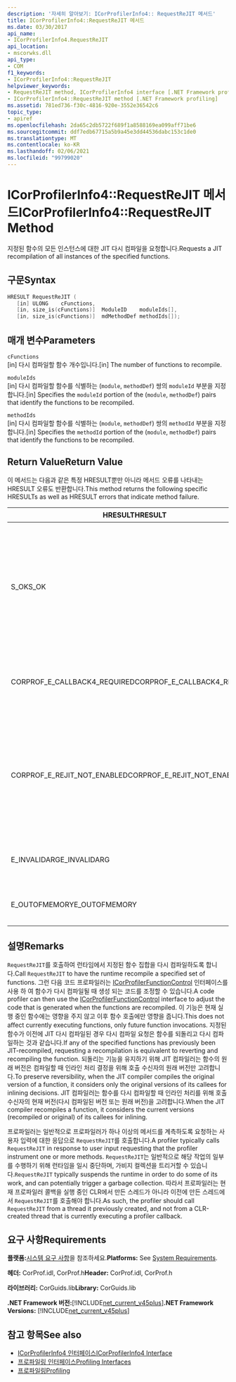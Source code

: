 ```yaml
---
description: '자세히 알아보기: ICorProfilerInfo4:: RequestReJIT 메서드'
title: ICorProfilerInfo4::RequestReJIT 메서드
ms.date: 03/30/2017
api_name:
- ICorProfilerInfo4.RequestReJIT
api_location:
- mscorwks.dll
api_type:
- COM
f1_keywords:
- ICorProfilerInfo4::RequestReJIT
helpviewer_keywords:
- RequestReJIT method, ICorProfilerInfo4 interface [.NET Framework profiling]
- ICorProfilerInfo4::RequestReJIT method [.NET Framework profiling]
ms.assetid: 781ed736-f30c-4816-920e-3552e36542c6
topic_type:
- apiref
ms.openlocfilehash: 2da65c2db5722f689f1a8588169ea099aff71be6
ms.sourcegitcommit: ddf7edb67715a5b9a45e3dd44536dabc153c1de0
ms.translationtype: MT
ms.contentlocale: ko-KR
ms.lasthandoff: 02/06/2021
ms.locfileid: "99799020"
---
```

# <a name="icorprofilerinfo4requestrejit-method"></a><span data-ttu-id="64a19-103">ICorProfilerInfo4::RequestReJIT 메서드</span><span class="sxs-lookup"><span data-stu-id="64a19-103">ICorProfilerInfo4::RequestReJIT Method</span></span>

<span data-ttu-id="64a19-104">지정된 함수의 모든 인스턴스에 대한 JIT 다시 컴파일을 요청합니다.</span><span class="sxs-lookup"><span data-stu-id="64a19-104">Requests a JIT recompilation of all instances of the specified functions.</span></span>  
  
## <a name="syntax"></a><span data-ttu-id="64a19-105">구문</span><span class="sxs-lookup"><span data-stu-id="64a19-105">Syntax</span></span>  
  
```cpp  
HRESULT RequestReJIT (  
   [in] ULONG    cFunctions,  
   [in, size_is(cFunctions)]  ModuleID    moduleIds[],  
   [in, size_is(cFunctions)]  mdMethodDef methodIds[]);  
```  
  
## <a name="parameters"></a><span data-ttu-id="64a19-106">매개 변수</span><span class="sxs-lookup"><span data-stu-id="64a19-106">Parameters</span></span>  

 `cFunctions`  
 <span data-ttu-id="64a19-107">[in] 다시 컴파일할 함수 개수입니다.</span><span class="sxs-lookup"><span data-stu-id="64a19-107">[in] The number of functions to recompile.</span></span>  
  
 `moduleIds`  
 <span data-ttu-id="64a19-108">[in] 다시 컴파일할 함수를 식별하는 (`module`, `methodDef`) 쌍의 `moduleId` 부분을 지정합니다.</span><span class="sxs-lookup"><span data-stu-id="64a19-108">[in] Specifies the `moduleId` portion of the (`module`, `methodDef`) pairs that identify the functions to be recompiled.</span></span>  
  
 `methodIds`  
 <span data-ttu-id="64a19-109">[in] 다시 컴파일할 함수를 식별하는 (`module`, `methodDef`) 쌍의 `methodId` 부분을 지정합니다.</span><span class="sxs-lookup"><span data-stu-id="64a19-109">[in] Specifies the `methodId` portion of the (`module`, `methodDef`) pairs that identify the functions to be recompiled.</span></span>  
  
## <a name="return-value"></a><span data-ttu-id="64a19-110">Return Value</span><span class="sxs-lookup"><span data-stu-id="64a19-110">Return Value</span></span>  

 <span data-ttu-id="64a19-111">이 메서드는 다음과 같은 특정 HRESULT뿐만 아니라 메서드 오류를 나타내는 HRESULT 오류도 반환합니다.</span><span class="sxs-lookup"><span data-stu-id="64a19-111">This method returns the following specific HRESULTs as well as HRESULT errors that indicate method failure.</span></span>  
  
|<span data-ttu-id="64a19-112">HRESULT</span><span class="sxs-lookup"><span data-stu-id="64a19-112">HRESULT</span></span>|<span data-ttu-id="64a19-113">설명</span><span class="sxs-lookup"><span data-stu-id="64a19-113">Description</span></span>|  
|-------------|-----------------|  
|<span data-ttu-id="64a19-114">S_OK</span><span class="sxs-lookup"><span data-stu-id="64a19-114">S_OK</span></span>|<span data-ttu-id="64a19-115">JIT 다시 컴파일을 위해 모든 메서드에 표시하려고 했습니다.</span><span class="sxs-lookup"><span data-stu-id="64a19-115">An attempt was made to mark all the methods for JIT recompilation.</span></span> <span data-ttu-id="64a19-116">프로파일러는 [ICorProfilerCallback4:: ReJITError](icorprofilercallback4-rejiterror-method.md) 메서드를 구현 하 여 JIT 다시 컴파일을 위해 성공적으로 표시 된 메서드를 확인 해야 합니다.</span><span class="sxs-lookup"><span data-stu-id="64a19-116">The profiler must implement the [ICorProfilerCallback4::ReJITError](icorprofilercallback4-rejiterror-method.md) method to determine which methods were successfully marked for JIT recompilation.</span></span>|  
|<span data-ttu-id="64a19-117">CORPROF_E_CALLBACK4_REQUIRED</span><span class="sxs-lookup"><span data-stu-id="64a19-117">CORPROF_E_CALLBACK4_REQUIRED</span></span>|<span data-ttu-id="64a19-118">이 호출이 지원 되려면 프로파일러가 [ICorProfilerCallback4](icorprofilercallback4-interface.md) 인터페이스를 구현 해야 합니다.</span><span class="sxs-lookup"><span data-stu-id="64a19-118">The profiler must implement the [ICorProfilerCallback4](icorprofilercallback4-interface.md) interface for this call to be supported.</span></span>|  
|<span data-ttu-id="64a19-119">CORPROF_E_REJIT_NOT_ENABLED</span><span class="sxs-lookup"><span data-stu-id="64a19-119">CORPROF_E_REJIT_NOT_ENABLED</span></span>|<span data-ttu-id="64a19-120">JIT 다시 컴파일이 사용하도록 설정되지 않았습니다.</span><span class="sxs-lookup"><span data-stu-id="64a19-120">JIT recompilation has not been enabled.</span></span> <span data-ttu-id="64a19-121">[ICorProfilerInfo:: SetEventMask](icorprofilerinfo-seteventmask-method.md) 메서드를 사용 하 여 플래그를 설정 하 여 초기화 하는 동안 JIT 재컴파일을 사용 하도록 설정 해야 합니다 `COR_PRF_ENABLE_REJIT` .</span><span class="sxs-lookup"><span data-stu-id="64a19-121">You must enable JIT recompilation during initialization by using the [ICorProfilerInfo::SetEventMask](icorprofilerinfo-seteventmask-method.md) method to set the `COR_PRF_ENABLE_REJIT` flag.</span></span>|  
|<span data-ttu-id="64a19-122">E_INVALIDARG</span><span class="sxs-lookup"><span data-stu-id="64a19-122">E_INVALIDARG</span></span>|<span data-ttu-id="64a19-123">`cFunctions`가 0이거나 `moduleIds` 또는 `methodIds`가 `NULL`입니다.</span><span class="sxs-lookup"><span data-stu-id="64a19-123">`cFunctions` is 0, or `moduleIds` or `methodIds` is `NULL`.</span></span>|  
|||  
|<span data-ttu-id="64a19-124">E_OUTOFMEMORY</span><span class="sxs-lookup"><span data-stu-id="64a19-124">E_OUTOFMEMORY</span></span>|<span data-ttu-id="64a19-125">메모리 부족 때문에 CLR에서 요청을 완료하지 못했습니다.</span><span class="sxs-lookup"><span data-stu-id="64a19-125">The CLR was unable to complete the request because it ran out of memory.</span></span>|  
  
## <a name="remarks"></a><span data-ttu-id="64a19-126">설명</span><span class="sxs-lookup"><span data-stu-id="64a19-126">Remarks</span></span>  

 <span data-ttu-id="64a19-127">`RequestReJIT`를 호출하여 런타임에서 지정된 함수 집합을 다시 컴파일하도록 합니다.</span><span class="sxs-lookup"><span data-stu-id="64a19-127">Call `RequestReJIT` to have the runtime recompile a specified set of functions.</span></span> <span data-ttu-id="64a19-128">그런 다음 코드 프로파일러는 [ICorProfilerFunctionControl](icorprofilerfunctioncontrol-interface.md) 인터페이스를 사용 하 여 함수가 다시 컴파일될 때 생성 되는 코드를 조정할 수 있습니다.</span><span class="sxs-lookup"><span data-stu-id="64a19-128">A code profiler can then use the [ICorProfilerFunctionControl](icorprofilerfunctioncontrol-interface.md) interface to adjust the code that is generated when the functions are recompiled.</span></span> <span data-ttu-id="64a19-129">이 기능은 현재 실행 중인 함수에는 영향을 주지 않고 이후 함수 호출에만 영향을 줍니다.</span><span class="sxs-lookup"><span data-stu-id="64a19-129">This does not affect currently executing functions, only future function invocations.</span></span> <span data-ttu-id="64a19-130">지정된 함수가 이전에 JIT 다시 컴파일된 경우 다시 컴파일 요청은 함수를 되돌리고 다시 컴파일하는 것과 같습니다.</span><span class="sxs-lookup"><span data-stu-id="64a19-130">If any of the specified functions has previously been JIT-recompiled, requesting a recompilation is equivalent to reverting and recompiling the function.</span></span> <span data-ttu-id="64a19-131">되돌리는 기능을 유지하기 위해 JIT 컴파일러는 함수의 원래 버전은 컴파일할 때 인라인 처리 결정을 위해 호출 수신자의 원래 버전만 고려합니다.</span><span class="sxs-lookup"><span data-stu-id="64a19-131">To preserve reversibility, when the JIT compiler compiles the original version of a function, it considers only the original versions of its callees for inlining decisions.</span></span> <span data-ttu-id="64a19-132">JIT 컴파일러는 함수를 다시 컴파일할 때 인라인 처리를 위해 호출 수신자의 현재 버전(다시 컴파일된 버전 또는 원래 버전)을 고려합니다.</span><span class="sxs-lookup"><span data-stu-id="64a19-132">When the JIT compiler recompiles a function, it considers the current versions (recompiled or original) of its callees for inlining.</span></span>  
  
 <span data-ttu-id="64a19-133">프로파일러는 일반적으로 프로파일러가 하나 이상의 메서드를 계측하도록 요청하는 사용자 입력에 대한 응답으로 `RequestReJIT`를 호출합니다.</span><span class="sxs-lookup"><span data-stu-id="64a19-133">A profiler typically calls `RequestReJIT` in response to user input requesting that the profiler instrument one or more methods.</span></span> <span data-ttu-id="64a19-134">`RequestReJIT`는 일반적으로 해당 작업의 일부를 수행하기 위해 런타임을 일시 중단하며, 가비지 컬렉션을 트리거할 수 있습니다.</span><span class="sxs-lookup"><span data-stu-id="64a19-134">`RequestReJIT` typically suspends the runtime in order to do some of its work, and can potentially trigger a garbage collection.</span></span> <span data-ttu-id="64a19-135">따라서 프로파일러는 현재 프로파일러 콜백을 실행 중인 CLR에서 만든 스레드가 아니라 이전에 만든 스레드에서 `RequestReJIT`를 호출해야 합니다.</span><span class="sxs-lookup"><span data-stu-id="64a19-135">As such, the profiler should call `RequestReJIT` from a thread it previously created, and not from a CLR-created thread that is currently executing a profiler callback.</span></span>  
  
## <a name="requirements"></a><span data-ttu-id="64a19-136">요구 사항</span><span class="sxs-lookup"><span data-stu-id="64a19-136">Requirements</span></span>  

 <span data-ttu-id="64a19-137">**플랫폼:**[시스템 요구 사항](../../get-started/system-requirements.md)을 참조하세요.</span><span class="sxs-lookup"><span data-stu-id="64a19-137">**Platforms:** See [System Requirements](../../get-started/system-requirements.md).</span></span>  
  
 <span data-ttu-id="64a19-138">**헤더:** CorProf.idl, CorProf.h</span><span class="sxs-lookup"><span data-stu-id="64a19-138">**Header:** CorProf.idl, CorProf.h</span></span>  
  
 <span data-ttu-id="64a19-139">**라이브러리:** CorGuids.lib</span><span class="sxs-lookup"><span data-stu-id="64a19-139">**Library:** CorGuids.lib</span></span>  
  
 <span data-ttu-id="64a19-140">**.NET Framework 버전:**[!INCLUDE[net_current_v45plus](../../../../includes/net-current-v45plus-md.md)]</span><span class="sxs-lookup"><span data-stu-id="64a19-140">**.NET Framework Versions:** [!INCLUDE[net_current_v45plus](../../../../includes/net-current-v45plus-md.md)]</span></span>  
  
## <a name="see-also"></a><span data-ttu-id="64a19-141">참고 항목</span><span class="sxs-lookup"><span data-stu-id="64a19-141">See also</span></span>

- [<span data-ttu-id="64a19-142">ICorProfilerInfo4 인터페이스</span><span class="sxs-lookup"><span data-stu-id="64a19-142">ICorProfilerInfo4 Interface</span></span>](icorprofilerinfo4-interface.md)
- [<span data-ttu-id="64a19-143">프로파일링 인터페이스</span><span class="sxs-lookup"><span data-stu-id="64a19-143">Profiling Interfaces</span></span>](profiling-interfaces.md)
- [<span data-ttu-id="64a19-144">프로파일링</span><span class="sxs-lookup"><span data-stu-id="64a19-144">Profiling</span></span>](index.md)
